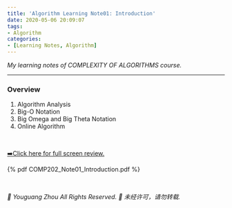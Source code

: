```yaml
---
title: 'Algorithm Learning Note01: Introduction'
date: 2020-05-06 20:09:07
tags:
- Algorithm
categories:
- [Learning Notes, Algorithm]
---
```


*My learning notes of COMPLEXITY OF ALGORITHMS course.*

----------------------------------------

### **Overview**
1. Algorithm Analysis
2. Big-O Notation
3. Big Omega and Big Theta Notation
4. Online Algorithm

<!-- more -->

<br>

<a href="COMP202_Note01_Introduction.pdf">➡️Click here for full screen review.</a>

{% pdf COMP202_Note01_Introduction.pdf %}

<br>

*🚫 Youguang Zhou All Rights Reserved.*
*🚫 未经许可，请勿转载.*